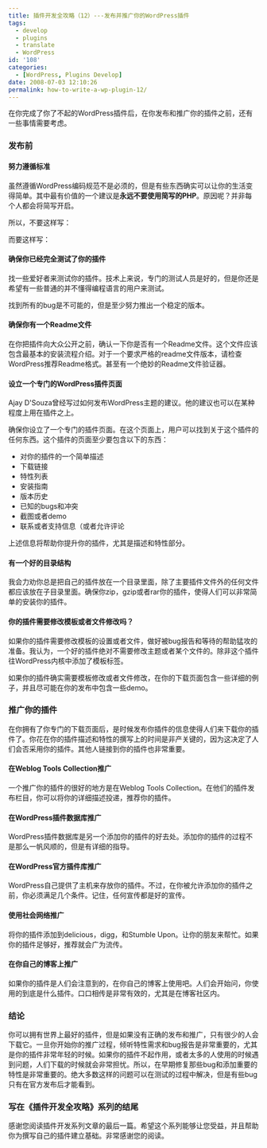 ```yaml
---
title: 插件开发全攻略（12）---发布并推广你的WordPress插件
tags:
  - develop
  - plugins
  - translate
  - WordPress
id: '108'
categories:
  - [WordPress, Plugins Develop]
date: 2008-07-03 12:10:26
permalink: how-to-write-a-wp-plugin-12/
---
```


在你完成了你了不起的WordPress插件后，在你发布和推广你的插件之前，还有一些事情需要考虑。

### 发布前

#### 努力遵循标准

虽然遵循WordPress编码规范不是必须的，但是有些东西确实可以让你的生活变得简单。其中最有价值的一个建议是**永远不要使用简写的PHP**。原因呢？并非每个人都会将简写开启。
<!-- more -->
所以，不要这样写：

而要这样写：

#### 确保你已经完全测试了你的插件

找一些爱好者来测试你的插件。技术上来说，专门的测试人员是好的，但是你还是希望有一些普通的并不懂得编程语言的用户来测试。

找到所有的bug是不可能的，但是至少努力推出一个稳定的版本。

#### 确保你有一个Readme文件

在你把插件向大众公开之前，确认一下你是否有一个Readme文件。这个文件应该包含最基本的安装流程介绍。对于一个要求严格的readme文件版本，请检查WordPress推荐Readme格式。甚至有一个绝妙的Readme文件验证器。

#### 设立一个专门的WordPress插件页面

Ajay D'Souza曾经写过如何发布WordPress主题的建议。他的建议也可以在某种程度上用在插件之上。

确保你设立了一个专门的插件页面。在这个页面上，用户可以找到关于这个插件的任何东西。这个插件的页面至少要包含以下的东西：

*   对你的插件的一个简单描述
*   下载链接
*   特性列表
*   安装指南
*   版本历史
*   已知的bugs和冲突
*   截图或者demo
*   联系或者支持信息（或者允许评论

上述信息将帮助你提升你的插件，尤其是描述和特性部分。

#### 有一个好的目录结构

我会力劝你总是把自己的插件放在一个目录里面，除了主要插件文件外的任何文件都应该放在子目录里面。确保你zip，gzip或者rar你的插件，使得人们可以非常简单的安装你的插件。

#### 你的插件需要修改模板或者文件修改吗？

如果你的插件需要修改模板的设置或者文件，做好被bug报告和等待的帮助猛攻的准备。我认为，一个好的插件绝对不需要修改主题或者某个文件的。除非这个插件往WordPress内核中添加了模板标签。

如果你的插件确实需要模板修改或者文件修改，在你的下载页面包含一些详细的例子，并且尽可能在你的发布中包含一些demo。

### 推广你的插件

在你拥有了你专门的下载页面后，是时候发布你插件的信息使得人们来下载你的插件了。你花在你的插件描述和特性的撰写上的时间是非产关键的，因为这决定了人们会否采用你的插件。其他人链接到你的插件也非常重要。

#### 在Weblog Tools Collection推广

一个推广你的插件的很好的地方是在Weblog Tools Collection。在他们的插件发布栏目，你可以将你的详细描述投递，推荐你的插件。

#### 在WordPress插件数据库推广

WordPress插件数据库是另一个添加你的插件的好去处。添加你的插件的过程不是那么一帆风顺的，但是有详细的指导。

#### 在WordPress官方插件库推广

WordPress自己提供了主机来存放你的插件。不过，在你被允许添加你的插件之前，你必须满足几个条件。记住，任何宣传都是好的宣传。

#### 使用社会网络推广

将你的插件添加到delicious，digg，和Stumble Upon。让你的朋友来帮忙。如果你的插件足够好，推荐就会广为流传。

#### 在你自己的博客上推广

如果你的插件是人们会注意到的，在你自己的博客上使用吧。人们会开始问，你使用的到底是什么插件。口口相传是非常有效的，尤其是在博客社区内。

### 结论

你可以拥有世界上最好的插件，但是如果没有正确的发布和推广，只有很少的人会下载它。一旦你开始你的推广过程，倾听特性需求和bug报告是非常重要的，尤其是你的插件非常年轻的时候。如果你的插件不起作用，或者太多的人使用的时候遇到问题，人们下载的时候就会非常担忧。所以，在早期修复那些bug和添加重要的特性是非常重要的。绝大多数这样的问题可以在测试的过程中解决，但是有些bug只有在官方发布后才能看到。

### 写在《插件开发全攻略》系列的结尾

感谢您阅读插件开发系列文章的最后一篇。希望这个系列能够让您受益，并且帮助你为撰写自己的插件建立基础。非常感谢您的阅读。